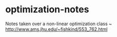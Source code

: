 # optimization-notes
Notes taken over a non-linear optimization class ~ http://www.ams.jhu.edu/~fishkind/553_762.html
